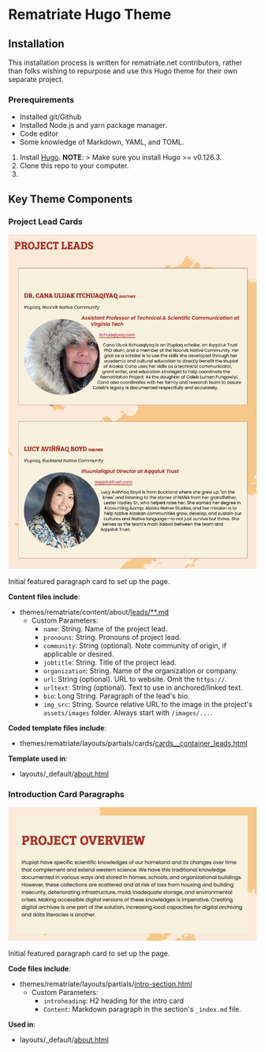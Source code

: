 # Rematriate Hugo Theme

## Installation

This installation process is written for rematriate.net contributors, rather than folks wishing to repurpose and use this Hugo theme for their own separate project.

### Prerequirements

- Installed git/Github
- Installed Node.js and yarn package manager.
- Code editor
- Some knowledge of Markdown, YAML, and TOML.

1. Install [Hugo](https://gohugo.io/installation/). 
    **NOTE**: > Make sure you install Hugo >= v0.126.3.
2. Clone this repo to your computer.
3. 

## Key Theme Components

### Project Lead Cards

![''](assets/images/theme/rema-theme-cards-project-leads.png)

Initial featured paragraph card to set up the page.

**Content files include**:

- themes/rematriate/content/about/[leads/**.md](./content/about/leads/)
  - Custom Parameters:
    - `name`: String. Name of the project lead.
    - `pronouns`: String. Pronouns of project lead.
    - `community`: String (optional). Note community of origin, if applicable or desired.
    - `jobtitle`: String. Title of the project lead.
    - `organization`: String. Name of the organization or company.
    - `url`: String (optional). URL to website. Omit the `https://`.
    - `urltext`: String (optional). Text to use in anchored/linked text.
    - `bio`: Long String. Paragraph of the lead's bio.
    - `img_src`: String. Source relative URL to the image in the project's `assets/images` folder. Always start with `/images/...`.

**Coded template files include**: 

- themes/rematriate/layouts/partials/cards/[cards__container_leads.html](themes/rematriate/layouts/partials/cards/cards__container_leads.html)

**Template used in**:

- layouts/_default/[about.html](layouts/_default/about.html)

### Introduction Card Paragraphs

![''](assets/images/theme/rema-theme-intro-para-card-demo.png)

Initial featured paragraph card to set up the page.

**Code files include**: 

- themes/rematriate/layouts/partials/[intro-section.html](themes/rematriate/layouts/partials/intro-section.html)
  - Custom Parameters:
    - `introheading`: H2 heading for the intro card
    - `Content`: Markdown paragraph in the section's `_index.md` file.

**Used in**:

- layouts/_default/[about.html](layouts/_default/about.html)

